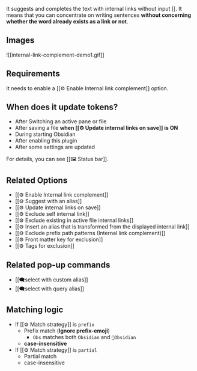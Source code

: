 It suggests and completes the text with internal links without input \[\[. It means that you can concentrate on writing sentences **without concerning whether the word already exists as a link or not**.

## Images

![[internal-link-complement-demo1.gif]]

## Requirements

It needs to enable a [[⚙️ Enable Internal link complement]] option.

## When does it update tokens?

- After Switching an active pane or file
- After saving a file **when [[⚙️ Update internal links on save]] is ON**
- During starting Obsidian
- After enabling this plugin
- After some settings are updated

For details, you can see [[🖼️ Status bar]].

## Related Options

- [[⚙️ Enable Internal link complement]]
- [[⚙️ Suggest with an alias]]
- [[⚙️ Update internal links on save]]
- [[⚙️ Exclude self internal link]]
- [[⚙️ Exclude existing in active file internal links]]
- [[⚙️ Insert an alias that is transformed from the displayed internal link]]
- [[⚙️ Exclude prefix path patterns (Internal link complement)]]
- [[⚙️ Front matter key for exclusion]]
- [[⚙️ Tags for exclusion]]

## Related pop-up commands

- [[🗨️select with custom alias]]
- [[🗨️select with query alias]]

## Matching logic

- If [[⚙️ Match strategy]] is `prefix`
	- Prefix match (**Ignore prefix-emoji**)
		- `Obs` matches both `Obsidian` and `💎Obsidian`
	- **case-insensitive**
- If [[⚙️ Match strategy]] is `partial`
	- Partial match
	- case-insensitive
